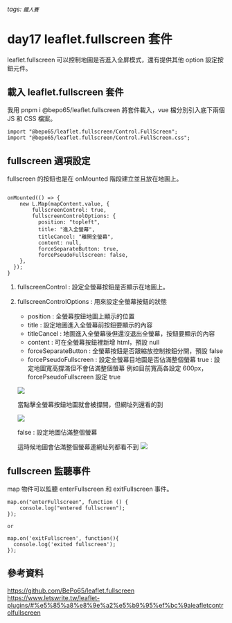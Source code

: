 ###### tags: `鐵人賽`

# day17 leaflet.fullscreen 套件

leaflet.fullscreen 可以控制地圖是否進入全屏模式，還有提供其他 option 設定按鈕元件。

## 載入 leaflet.fullscreen 套件

我用 pnpm i @bepo65/leaflet.fullscreen 將套件載入，vue 檔分別引入底下兩個 JS 和 CSS 檔案。

```javascript!
import "@bepo65/leaflet.fullscreen/Control.FullScreen";
import "@bepo65/leaflet.fullscreen/Control.FullScreen.css";
```

## fullscreen 選項設定

fullscreen 的按鈕也是在 onMounted 階段建立並且放在地圖上。

```javascript!

onMounted(() => {
    new L.Map(mapContent.value, {
        fullscreenControl: true,
        fullscreenControlOptions: {
          position: "topleft",
          title: "進入全螢幕",
          titleCancel: "離開全螢幕",
          content: null,
          forceSeparateButton: true,
          forcePseudoFullscreen: false,
    },
  });
}

```

1. fullscreenControl : 設定全螢幕按鈕是否顯示在地圖上。
2. fullscreenControlOptions : 用來設定全螢幕按鈕的狀態

   - position : 全螢幕按鈕地圖上顯示的位置
   - title : 設定地圖進入全螢幕前按鈕要顯示的內容
   - titleCancel : 地圖進入全螢幕後但還沒退出全螢幕，按鈕要顯示的內容
   - content : 可在全螢幕按鈕裡新增 html，預設 null
   - forceSeparateButton : 全螢幕按鈕是否跟縮放控制按鈕分開，預設 false
   - forcePseudoFullscreen : 設定全螢幕目地圖是否佔滿整個螢幕
     true : 設定地圖寬高撐滿但不會佔滿整個螢幕
     例如目前寬高各設定 600px，forcePseudoFullscreen 設定 true

   ![](https://i.imgur.com/ZHCM5Uz.png)

   當點擊全螢幕按鈕地圖就會被撐開，但網址列還看的到

   ![](https://i.imgur.com/PXaPvzo.png)

   false : 設定地圖佔滿整個螢幕

   這時候地圖會佔滿整個螢幕連網址列都看不到
   ![](https://i.imgur.com/aAu0Uzd.png)

## fullscreen 監聽事件

map 物件可以監聽 enterFullscreen 和 exitFullscreen 事件。

```javascript!
map.on("enterFullscreen", function () {
    console.log("entered fullscreen");
});

or

map.on('exitFullscreen', function(){
  console.log('exited fullscreen');
});

```

## 參考資料

https://github.com/BePo65/leaflet.fullscreen
https://www.letswrite.tw/leaflet-plugins/#%e5%85%a8%e8%9e%a2%e5%b9%95%ef%bc%9aleafletcontrolfullscreen
